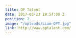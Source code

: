 ```yaml
---
title: OP Talent
date: 2017-03-23 19:57:00 Z
position: 2
image: "/uploads/Liam-OPT.jpg"
link: http://www.optalent.com/
---
```


